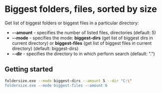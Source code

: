 # Biggest folders, files, sorted by size 
Get list of biggest folders or biggest files in a particular directory:
- **--amount** - specifies the number of listed files, directories (default: 5)
- **--mode** - specifies the mode: **biggest-dirs** (get list of biggest dirs in current directory) or **biggest-files** (get list of biggest files in current directory) (default: biggest-dirs)
- **--dir** - specifies the directory to in which perform search (default: ".")
## Getting started

```sh
foldersize.exe --mode biggest-dirs --amount 5 --dir "C:\"
foldersize.exe --mode biggest-files --amount 6
```
